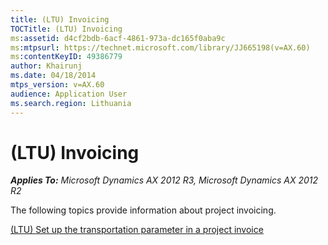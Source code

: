```yaml
---
title: (LTU) Invoicing
TOCTitle: (LTU) Invoicing
ms:assetid: d4cf2bdb-6acf-4861-973a-dc165f0aba9c
ms:mtpsurl: https://technet.microsoft.com/library/JJ665198(v=AX.60)
ms:contentKeyID: 49386779
author: Khairunj
ms.date: 04/18/2014
mtps_version: v=AX.60
audience: Application User
ms.search.region: Lithuania
---
```


# (LTU) Invoicing 


_**Applies To:** Microsoft Dynamics AX 2012 R3, Microsoft Dynamics AX 2012 R2_

The following topics provide information about project invoicing.

[(LTU) Set up the transportation parameter in a project invoice](ltu-set-up-the-transportation-parameter-in-a-project-invoice.md)

  


